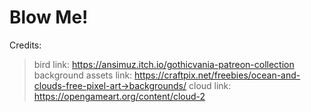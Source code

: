 # Blow Me!
Credits:
>bird link: https://ansimuz.itch.io/gothicvania-patreon-collection
>background assets link: https://craftpix.net/freebies/ocean-and-clouds-free-pixel-art->backgrounds/
cloud link: https://opengameart.org/content/cloud-2

